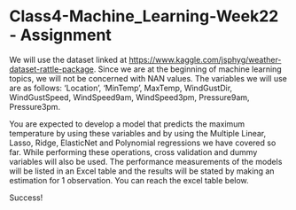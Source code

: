 # Class4-Machine_Learning-Week22 - Assignment

We will use the dataset linked at https://www.kaggle.com/jsphyg/weather-dataset-rattle-package. 
Since we are at the beginning of machine learning topics, we will not be concerned with NAN values. The variables we will use are as follows: 
‘Location’, ‘MinTemp’, MaxTemp, WindGustDir, WindGustSpeed, WindSpeed9am, WindSpeed3pm, Pressure9am, Pressure3pm.

You are expected to develop a model that predicts the maximum temperature by using these variables and by using the Multiple Linear, Lasso, Ridge, ElasticNet and Polynomial regressions we have covered so far. While performing these operations, cross validation and dummy variables will also be used. The performance measurements of the models will be listed in an Excel table and the results will be stated by making an estimation for 1 observation. You can reach the excel table below. 

Success! 


